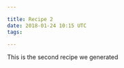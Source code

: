 ```yaml
---

title: Recipe 2
date: 2018-01-24 10:15 UTC
tags: 

---
```



This is the second recipe we generated